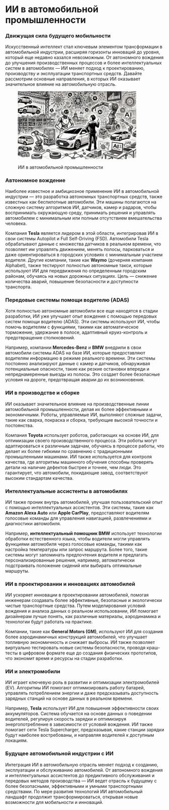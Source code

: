 # ИИ в автомобильной промышленности

### Движущая сила будущего мобильности

Искусственный интеллект стал ключевым элементом трансформации в автомобильной индустрии, расширяя горизонты инноваций до уровня, который еще недавно казался невозможным. От автономного вождения до улучшения производственных процессов и более интеллектуальных систем в автомобилях — ИИ меняет подход к проектированию, производству и эксплуатации транспортных средств. Давайте рассмотрим основные направления, в которых ИИ оказывает значительное влияние на автомобильную отрасль.

<div align="left">

<figure><img src="../../.gitbook/assets/image (1) (1) (1).png" alt="" width="375"><figcaption><p>ИИ в автомобильной промышленности</p></figcaption></figure>

</div>

### Автономное вождение

Наиболее известное и амбициозное применение ИИ в автомобильной индустрии — это разработка автономных транспортных средств, также известных как беспилотные автомобили. Эти машины полагаются на сложную систему алгоритмов ИИ, датчиков, камер и радаров, чтобы воспринимать окружающую среду, принимать решения и управлять автомобилем с минимальным или полным отсутствием вмешательства человека.&#x20;

Компания **Tesla** является лидером в этой области, интегрировав ИИ в свои системы Autopilot и Full Self-Driving (FSD). Автомобили Tesla обрабатывают данные с множества датчиков в реальном времени, что позволяет им управлять движением, менять полосы, парковаться и даже ориентироваться в городских условиях с минимальным участием водителя. Другие компании, такие как **Waymo** (дочерняя компания Alphabet), также тестируют полностью автономные такси, которые используют ИИ для передвижения по определенным городским районам, обучаясь на новых дорожных ситуациях. Цель — снижение количества аварий, повышение безопасности и доступности транспорта.

### Передовые системы помощи водителю (ADAS)

Хотя полностью автономные автомобили все еще находятся в стадии разработки, ИИ уже улучшает опыт вождения с помощью передовых систем помощи водителю (ADAS). Эти системы используют ИИ, чтобы помочь водителям с функциями, такими как автоматическое торможение, удержание в полосе, адаптивный круиз-контроль и предотвращение столкновений.&#x20;

Например, компании **Mercedes-Benz** и **BMW** внедрили в свои автомобили системы ADAS на базе ИИ, которые предоставляют водителям информацию в режиме реального времени. Эти системы постоянно анализируют данные с камер и датчиков, обнаруживая потенциальные опасности, такие как резкие остановки впереди и непреднамеренные выезды из полосы. Это создает более безопасные условия на дороге, предотвращая аварии до их возникновения.

### ИИ в производстве и сборке&#x20;

ИИ оказывает значительное влияние на производственные линии автомобильной промышленности, делая их более эффективными и экономичными. Роботы, управляемые ИИ, выполняют сложные задачи, такие как сварка, покраска и сборка, требующие высокой точности и постоянства.&#x20;

Компания **Toyota** использует роботов, работающих на основе ИИ, для оптимизации своего производственного процесса. Эти роботы могут адаптироваться к различным задачам, обучаясь в процессе работы, что делает их более гибкими по сравнению с традиционными промышленными машинами. ИИ также используется для контроля качества, где алгоритмы машинного обучения способны проверять детали на наличие дефектов быстрее и точнее, чем люди. Это гарантирует, что автомобили, покидающие завод, соответствуют высоким стандартам качества.

### Интеллектуальные ассистенты в автомобилях&#x20;

ИИ также проник внутрь автомобилей, улучшая пользовательский опыт с помощью интеллектуальных ассистентов. Эти системы, такие как **Amazon Alexa Auto** или **Apple CarPlay**, предоставляют водителям голосовые команды для управления навигацией, развлечениями и диагностики автомобиля.&#x20;

Например, **интеллектуальный помощник BMW** использует технологии обработки естественного языка, чтобы водители могли управлять функциями автомобиля через голосовые команды, такими как настройка температуры или запрос маршрута. Более того, такие системы могут запоминать предпочтения водителя и предлагать персонализированные решения, например, автоматически подстраивать положение сидений или выбирать оптимальные маршруты.

### ИИ в проектировании и инновациях автомобилей

ИИ ускоряет инновации в проектировании автомобилей, помогая инженерам создавать более эффективные, безопасные и экологически чистые транспортные средства. Путем моделирования условий вождения и анализа данных о реальном использовании, ИИ помогает дизайнерам лучше понять, как различные материалы, аэродинамика и технологии будут работать на практике.&#x20;

Компании, такие как **General Motors (GM)**, используют ИИ для создания более аэродинамичных конструкций автомобилей, что улучшает топливную экономичность и снижает выбросы. ИИ также позволяет виртуально тестировать новые системы безопасности, проводя краш-тесты в цифровом формате еще до создания физических прототипов, что экономит время и ресурсы на стадии разработки.

### ИИ и электромобили

ИИ играет ключевую роль в развитии и оптимизации электромобилей (EV). Алгоритмы ИИ помогают оптимизировать работу батарей, управлять потреблением энергии и даже предсказывать доступность зарядных станций на основе данных в реальном времени.&#x20;

Например, **Tesla** использует ИИ для повышения эффективности своих аккумуляторов. Система обучается на основе данных о поведении водителей, регулируя скорость зарядки и оптимизируя энергопотребление в зависимости от условий вождения. ИИ также помогает сети Tesla Supercharger, предсказывая, какие станции зарядки будут наиболее востребованы, и направляя водителей к доступным локациям.

### Будущее автомобильной индустрии с ИИ

Интеграция ИИ в автомобильную отрасль меняет подход к созданию, эксплуатации и обслуживанию автомобилей. От автономного вождения и интеллектуальных ассистентов до предиктивного обслуживания и передовых методов производства — ИИ ведет отрасль к будущему с более безопасными, эффективными и умными транспортными средствами. По мере развития технологий ИИ автомобильный ландшафт продолжит трансформироваться, открывая новые возможности для мобильности и инноваций.
